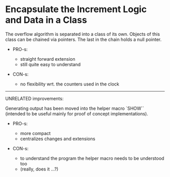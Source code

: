 #  Encapsulate the Increment Logic and Data in a Class

The overflow algorithm is separated into a class of its own.
Objects of this class can be chained via pointers. The last
in the chain holds a null pointer.

- PRO-s:
  - straight forward extension
  - still quite easy to understand

- CON-s:
  - no flexibility wrt. the counters used in the clock

* * * * *

UNRELATED improvements:

Generating output has been moved into the helper macro
`SHOW`` (intended to be useful mainly for proof of concept
implementations).

- PRO-s:
  - more compact
  - centralizes changes and extensions

- CON-s:
  - to understand the program the helper macro needs to be
    understood too
  - (really, does it …?)
